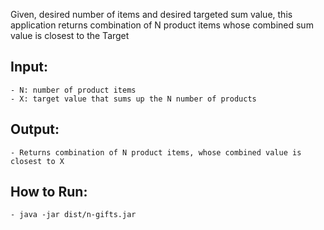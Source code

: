 Given, desired number of items and desired targeted sum value, this application returns combination of N product items whose combined sum value is closest to the Target

Input:
------
	- N: number of product items
	- X: target value that sums up the N number of products


Output:
-------
	- Returns combination of N product items, whose combined value is closest to X


How to Run:
-----------
	- java -jar dist/n-gifts.jar
